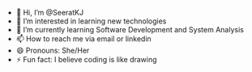 - 👋 Hi, I’m @SeeratKJ
- 👀 I’m interested in learning new technologies
- 🌱 I’m currently learning Software Development and System Analysis
- 📫 How to reach me via email or linkedin
- 😄 Pronouns: She/Her
- ⚡ Fun fact: I believe coding is like drawing

<!---
SeeratKJ/SeeratKJ is a ✨ special ✨ repository because its `README.md` (this file) appears on your GitHub profile.
You can click the Preview link to take a look at your changes.
--->
